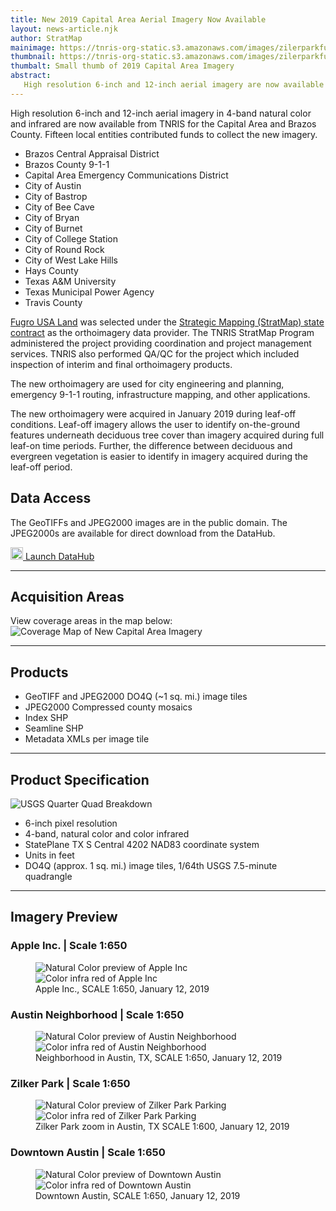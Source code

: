 ```yaml
---
title: New 2019 Capital Area Aerial Imagery Now Available
layout: news-article.njk
author: StratMap
mainimage: https://tnris-org-static.s3.amazonaws.com/images/zilerparkfull.jpg
thumbnail: https://tnris-org-static.s3.amazonaws.com/images/zilerparkfull_th.jpg
thumbalt: Small thumb of 2019 Capital Area Imagery
abstract:
   High resolution 6-inch and 12-inch aerial imagery are now available from TNRIS for the Capital Area and Brazos County.
---
```


High resolution 6-inch and 12-inch aerial imagery in 4-band natural color and infrared are now available from TNRIS for the Capital Area and Brazos County. Fifteen local entities contributed funds to collect the new imagery.

- Brazos Central Appraisal District
- Brazos County 9-1-1
- Capital Area Emergency Communications District
- City of Austin
- City of Bastrop
- City of Bee Cave
- City of Bryan
- City of Burnet
- City of College Station
- City of Round Rock
- City of West Lake Hills
- Hays County
- Texas A&M University
- Texas Municipal Power Agency
- Travis County

[Fugro USA Land](https://www.fugro.com/our-services/asset-integrity/mapping-and-surveying) was selected under the [Strategic Mapping (StratMap) state contract](https://www.tnris.org/stratmap/stratmap-contracts/) as the orthoimagery data provider. The TNRIS StratMap Program administered the project providing coordination and project management services. TNRIS also performed QA/QC for the project which included inspection of interim and final orthoimagery products.

The new orthoimagery are used for city engineering and planning, emergency 9-1-1 routing, infrastructure mapping, and other applications.

The new orthoimagery were acquired in January 2019 during leaf-off conditions. Leaf-off imagery allows the user to identify on-the-ground features underneath deciduous tree cover than imagery acquired during full leaf-on time periods. Further, the difference between deciduous and evergreen vegetation is easier to identify in imagery acquired during the leaf-off period.

## Data Access

The GeoTIFFs and JPEG2000 images are in the public domain. The JPEG2000s are available for direct download from the DataHub.

<a class="btn btn-lg btn-tnris" href="https://data.tnris.org/collection/f84442b8-ac2a-4708-b5c0-9d15515f4483"><img style="width: 20px; margin-bottom: 0 !important;" src="https://tnris-org-static.s3.amazonaws.com/images/baseline_view_comfy_white_36dp.png"> Launch DataHub</a>

****

## Acquisition Areas

View coverage areas in the map below:
<img class="img-responsive" src="https://tnris-org-static.s3.amazonaws.com/images/stratmap19_capcog_brazos.jpg" alt="Coverage Map of New Capital Area Imagery">

****

## Products

- GeoTIFF and JPEG2000 DO4Q (~1 sq. mi.) image tiles
- JPEG2000 Compressed county mosaics
- Index SHP
- Seamline SHP
- Metadata XMLs per image tile

****

## Product Specification

![USGS Quarter Quad Breakdown](https://tnris-org-static.s3.amazonaws.com/images/usgs_quad.jpg)

- 6-inch pixel resolution
- 4-band, natural color and color infrared
- StatePlane TX S Central 4202 NAD83 coordinate system
- Units in feet
- DO4Q (approx. 1 sq. mi.) image tiles, 1/64th USGS 7.5-minute quadrangle

****

## Imagery Preview

### Apple Inc. | Scale 1:650

<figure class="data-preview">
<div id="imageCompare1" class='twentytwenty-container natural-color-infrared'>
  <img class="img-responsive" src="https://tnris-org-static.s3.amazonaws.com/images/2019_caparea_6in_nc_1to2300_appleinc_20190112.jpg" alt="Natural Color preview of Apple Inc">
  <img class="img-responsive" src="https://tnris-org-static.s3.amazonaws.com/images/2019_caparea_6in_cir_1to2300_appleinc_20190112.jpg" alt="Color infra red of Apple Inc">
</div>
<figcaption>Apple Inc., SCALE 1:650, January 12, 2019</figcaption>
</figure>


### Austin Neighborhood | Scale 1:650

<figure class="data-preview">
<div id="imageCompare1" class='twentytwenty-container natural-color-infrared'>
  <img class="img-responsive" src="https://tnris-org-static.s3.amazonaws.com/images/2019_caparea_6in_nc_1to650_austinneighborhood_20190112.jpg" alt="Natural Color preview of Austin Neighborhood">
  <img class="img-responsive" src="https://tnris-org-static.s3.amazonaws.com/images/2019_caparea_6in_cir_1to650_austinneighborhood_20190112.jpg" alt="Color infra red of Austin Neighborhood">
</div>
<figcaption>Neighborhood in Austin, TX,  SCALE 1:650,  January 12, 2019</figcaption>
</figure>


### Zilker Park | Scale 1:650


<figure class="data-preview">
<div id="imageCompare1" class='twentytwenty-container natural-color-infrared'>
  <img class="img-responsive" src="https://tnris-org-static.s3.amazonaws.com/images/zilkerparking1.jpg" alt="Natural Color preview of Zilker Park Parking">
  <img class="img-responsive" src="https://tnris-org-static.s3.amazonaws.com/images/zilkerparking2.jpg" alt="Color infra red of Zilker Park Parking">
</div>
<figcaption>Zilker Park zoom in Austin, TX  SCALE 1:600,  January 12, 2019</figcaption>
</figure>


### Downtown Austin | Scale 1:650

<figure class="data-preview">
<div id="imageCompare1" class='twentytwenty-container natural-color-infrared'>
  <img class="img-responsive" src="https://tnris-org-static.s3.amazonaws.com/images/downtown1.jpg" alt="Natural Color preview of Downtown Austin">
  <img class="img-responsive" src="https://tnris-org-static.s3.amazonaws.com/images/downtown2.jpg" alt="Color infra red of Downtown Austin">
</div>
<figcaption>Downtown Austin, SCALE 1:650, January 12, 2019</figcaption>
</figure>
